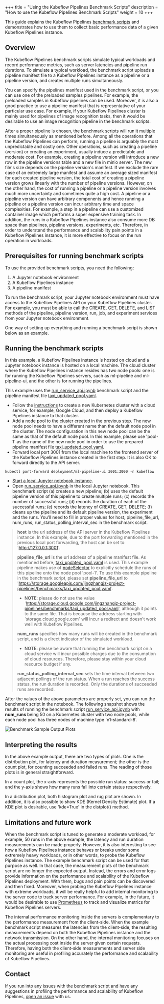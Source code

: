 +++
title = "Using the Kubeflow Pipelines Benchmark Scripts"
description = "How to use the Kubeflow Pipelines Benchmark Scripts"
weight = 10
+++

This guide explains the Kubeflow Pipelines [benchmark scripts](https://github.com/kubeflow/pipelines/tree/master/tools/benchmarks)
and demonstrates how to use them to collect basic performance data of a given
Kubeflow Pipelines instance.

## Overview

The Kubeflow Pipelines benchmark scripts simulate typical workloads and record
performance metrics, such as server latencies and pipeline run durations. To simulate a typical workload, the benchmark script uploads a pipeline
manifest file to a Kubeflow Pipelines instance as a pipeline or
a pipeline version, and creates multiple runs simultaneously.

You can specify the pipelines manifest used in the benchmark script, or you can
use one of the preloaded samples pipelines. For example, the preloaded samples
in Kubeflow pipelines can be used.
Moreover, it is also a good practice to use a pipeline manifest that is representative of your particular use case. For example, if your Kubeflow Pipelines cluster is mainly used for pipelines of image recognition tasks, then it would be desirable to use an image recognition pipeline in the benchmark scripts.

After a proper pipeline is chosen, the benchmark scripts will run it multiple
times simultaneously as mentioned before. Among all the operations that the Kubeflow
Pipelines can perform, running a pipeline is arguably the most unpredictable and
costly one. Other operations, such as creating a pipeline (version) or creating an
experiment, usually induce a predictable and moderate cost. For example, creating a
pipeline version will introduce a new row in the pipeline versions table and a new
file in minio server. The new file's size depends on the pipeline version's
manifest. If we exclude the rare case of an extremely large manifest and assume
an average sized manifest for each created pipeline version, the total cost of
creating a pipeline version grows linearly with the number of pipeline versions.
However, on the other hand, the cost of running a pipeline or a pipeline version
involves much more uncertainty and sometimes quite a high cost. A pipeline or a
pipeline version can have arbitrary components and hence running a pipeline or a
pipeline version can incur arbitrary time and space complexities. For example, a step
in a pipeline can use a customized container image which performs a super
expensive training task. In addition, the runs in a Kubeflow Pipelines instance
also consume more DB space than pipelines, pipeline versions, experiments, etc.
Therefore, in order to understand the performance and scalability pain points in
a Kubeflow Pipelines instance, it is more effective to focus on the run operation
in workloads.

## Prerequisites for running benchmark scripts

To use the provided benchmark scripts, you need the following:

1. A Jupyter notebook environment
1. A Kubeflow Pipelines instance
1. A pipeline manifest

To run the benchmark script, your Jupyter notebook environment must have access to the Kubeflow Pipelines API on your Kubeflow Pipelines cluster. For example, you must be able to call the CREATE, GET, DELETE, and LIST methods of the pipeline, pipeline version, run, job, and experiment services from your Jupyter notebook environment.

One way of setting up everything and running a benchmark script is shown below
as an example.

## Running the benchmark scripts

In this example, a Kubeflow Pipelines instance is hosted on cloud and a
Jupyter notebook instance is hosted on a local machine. The cloud cluster where
the Kubeflow Pipelines instance resides has two node pools: one is for
running the Kubeflow Pipelines servers, such as ml-pipeline and ml-pipeline-ui,
and the other is for running the pipelines.

This example uses the [run_service_api.ipynb](https://github.com/jingzhang36/pipelines/blob/different_tools/tools/benchmarks/run_service_api.ipynb) benchmark script
and the pipeline manifest file [taxi_updated_pool.yaml](https://storage.googleapis.com/jingzhangjz-project-pipelines/benchmarks/taxi_updated_pool.yaml).

* Follow the [instructions](https://www.kubeflow.org/docs/pipelines/installation/standalone-deployment/)
to create a new Kubernetes cluster with a cloud service, for example, Google Cloud, and
then deploy a Kubeflow Pipelines instance to that cluster.
* Add a node pool to the cluster created in the previous step. The new node
pool needs to have a different name than the default node pool in the cluster.
The node configuration in this new node pool can be the same as that of the
default node pool. In this example, please use 'pool-1' as the name of the new
node pool in order to use the prepared pipeline manifest file [taxi_updated_pool.yaml](https://storage.googleapis.com/jingzhangjz-project-pipelines/benchmarks/taxi_updated_pool.yaml).
* Forward local port 3001 from the local machine to the frontend server of the
Kubeflow Pipelines instance created in the first step. It is also OK to
forward directly to the API server.
```
kubectl port-forward deployment/ml-pipeline-ui 3001:3000 -n kubeflow
```
* [Start a local Jupyter notebook instance](https://jupyter.org/install.html).
* Open [run_service_api.ipynb](https://github.com/jingzhang36/pipelines/blob/different_tools/tools/benchmarks/run_service_api.ipynb)
in the local Jupyter notebook. This benchmark script (a) creates a new pipeline;
(b) uses the default pipeline version of this pipeline to create multiple runs;
(c) records the number of successful runs; (d) records the duration of each of
the successful runs; (e) records the latency of CREATE, GET, DELETE; (f) cleans
up the pipeline and its default pipeline version, the experiment and the runs.
You'll need to fill in proper values for host, pipeline_file_url, num_runs,
run_status_polling_interval_sec in the benchmark script.
> **host** is the url address of the API server in the Kubeflow Pipelines
instance. In this example, due to the port forwarding mentioned in the
previous local port forwarding, the host can be set to 'http://127.0.0.1:3001'.
>
> **pipeline_file_url** is the url address of a pipeline manifest file. As
mentioned before, [taxi_updated_pool.yaml](https://storage.googleapis.com/jingzhangjz-project-pipelines/benchmarks/taxi_updated_pool.yaml)
is used. This example pipeline makes use of [nodeSelector](https://kubernetes.io/docs/concepts/scheduling-eviction/assign-pod-node/#nodeselector)
to explicitly schedule the runs of this pipeline onto the node pool 'pool-1'.
To use this example pipeline in the benchmark script, please set
**pipeline_file_url** to 'https://storage.googleapis.com/jingzhangjz-project-pipelines/benchmarks/taxi_updated_pool.yaml'.
> - **NOTE**: please do not use the value 'https://storage.cloud.google.com/jingzhangjz-project-pipelines/benchmarks/taxi_updated_pool.yaml',
although it points to the same file. That is because the address starting with
'storage.cloud.google.com' will incur a redirect and doesn't work well with
Kubeflow Pipelines.
>
> **num_runs** specifies how many runs will be created in the benchmark script,
and is a direct indicator of the simulated workload.
> - **NOTE**: please be aware that running the benchmark script on a cloud
service will incur possible charges due to the consumption of cloud resources.
Therefore, please stay within your cloud resource budget if any.
>
> **run_status_polling_interval_sec** sets the time interval between two
adjacent pollings of the run status. When a run reaches the success status, the
run duration is recorded. Only the durations of succeeded runs are recorded.

After the values of the above parameters are properly set, you can run the
benchmark script in the notebook. The following snapshot shows the
results of running the benchmark script [run_service_api.ipynb](https://github.com/jingzhang36/pipelines/blob/different_tools/tools/benchmarks/run_service_api.ipynb)
with **num_runs** being 50 on a Kubernetes cluster with two node pools, while
each node pool has three nodes of machine type 'n1-standard-8'.

<img src="/docs/images/benchmark-snapshot-1.png"
alt="Benchmark Sample Output Plots"
class="mt-3 mb-3 border border-info rounded">

## Interpreting the results

In the above example output, there are two types of plots. One is the
distribution plot, for latency and duration measurement; the other is the count
plot, for counting succeeded and failed runs. The reading of those plots is in
general straightforward.

In a count plot, the x-axis represents the possible run status: success or fail;
and the y-axis shows how many runs fall into certain status respectively.

In a distribution plot, both histogram plot and rug plot are shown. In addition,
it is also possible to show KDE (Kernel Density Estimate) plot. If a KDE plot is
desirable, use 'kde=True' in the distplot() method.

## Limitations and future work

When the benchmark script is tuned to generate a moderate workload, for example, 50
runs in the above example, the latency and run duration measurements can be
made properly. However, it is also interesting to see how a Kubeflow Pipelines
instance behaves or breaks under some extremely heavy workloads, or in
other words, to probe the Kubeflow Pipelines instance. The example benchmark
script can be used for that purpose as well. In that case, the measurement plots
of the benchmark script are no longer the expected output. Instead, the errors
and error logs provide information on the performance and scalability of the
Kubeflow Pipelines deployment. With them, bugs and pain points can be discovered and then fixed. Moreover, when probing the
Kubeflow Pipelines instance with extreme workloads, it will be really helpful
to add internal monitoring to the server code to track server performance.
For example, in the future, it would be desirable to use [Prometheus](https://prometheus.io/)
to track and visualize metrics for Kubeflow Pipelines servers.

The internal performance monitoring inside the servers is complementary to the
performance measurement from the client-side. When the example benchmark script
measures the latencies from the client-side, the resulting measurements depend
on both the Kubeflow Pipelines instance and the network transmission. On the
other hand, the internal monitoring focuses on the actual processing cost inside
the server given certain requests. Therefore, having both the client-side
measurements and server side monitoring are useful in profiling accurately the
performance and scalability of Kubeflow Pipelines.

## Contact

If you run into any issues with the benchmark script and have any suggestions in
profiling the performance and scalability of Kubeflow Pipelines, [open an
issue](https://github.com/kubeflow/pipelines/issues/new) with us.